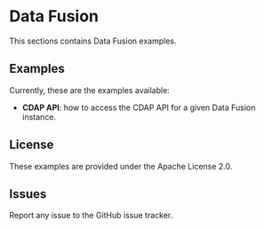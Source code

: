# Data Fusion

This sections contains Data Fusion examples.

## Examples

Currently, these are the examples available:

* **CDAP API**: how to access the CDAP API for a given Data Fusion instance.

## License

These examples are provided under the Apache License 2.0.

## Issues

Report any issue to the GitHub issue tracker.
